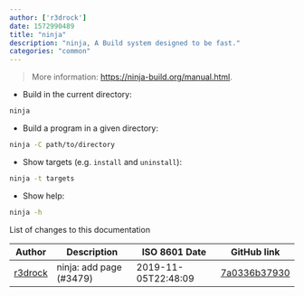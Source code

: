 ```yaml
---
author: ['r3drock']
date: 1572990489
title: "ninja"
description: "ninja, A Build system designed to be fast."
categories: "common"
---
```

> More information: <https://ninja-build.org/manual.html>.

- Build in the current directory:

```bash
ninja
```

- Build a program in a given directory:

```bash
ninja -C path/to/directory
```

- Show targets (e.g. `install` and `uninstall`):

```bash
ninja -t targets
```

- Show help:

```bash
ninja -h
```
List of changes to this documentation


Author | Description | ISO 8601 Date | GitHub link
------|-----|-----|-----
[r3drock](mailto:38569066+r3drock@users.noreply.github.com) | ninja: add page (#3479) | 2019-11-05T22:48:09 | [7a0336b37930](https://github.com/tldr-pages/tldr/commit/7a0336b3793033e6bed51510d7ec68c3c0de4b1f)

